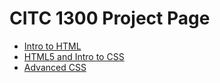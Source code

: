 # CITC 1300 Project Page

<ul>
    <li><a href="intro_to_html/index.html" target=_blank>Intro to HTML</a></li>
    <li><a href="HTML5_intro_to_css/index.html" target=_blank>HTML5 and Intro to CSS</a></li>
    <li><a href="advanced_css/index.html">Advanced CSS</a></li>
</ul>